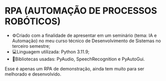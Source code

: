 <h1>RPA (AUTOMAÇÃO DE PROCESSOS ROBÓTICOS)</h1>

- ⚙️Criado com a finalidade de apresentar em um seminário (tema: IA e Automação) no meu curso técnico de Desenvolvimento de Sistemas no terceiro semestre;
- 💻Linguagem utilizada: Python 3.11.9;
- 📂Bibliotecas usadas: PyAudio, SpeechRecognition e PyAutoGui.

<p>Esse é apenas um RPA de demonstração, ainda tem muito para ser melhorado e desenvolvido.</p>
